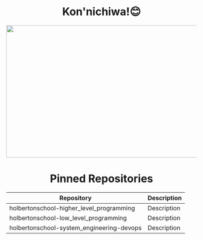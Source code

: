 <h1 align="center">Kon'nichiwa!😊 </h1>

<p align="center">
  <img width="700" height="350" src="https://www.themasterpicks.com/wp-content/uploads/2020/04/22b22287602523.5dbd29081561d.gif">
</p>

<h1 align="center">Pinned Repositories</h1>

| Repository | Description |
| --- | --- |
| holbertonschool-higher_level_programming | Description |
| holbertonschool-low_level_programming | Description |
| holbertonschool-system_engineering-devops | Description |
